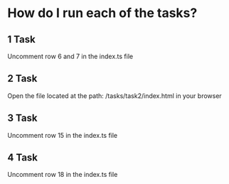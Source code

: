 # How do I run each of the tasks?

## 1 Task
Uncomment row 6 and 7 in the index.ts file
## 2 Task
Open the file located at the path: /tasks/task2/index.html in your browser
## 3 Task
Uncomment row 15 in the index.ts file
## 4 Task
Uncomment row 18 in the index.ts file
